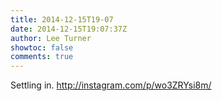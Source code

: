 ```yaml
---
title: 2014-12-15T19-07
date: 2014-12-15T19:07:37Z
author: Lee Turner
showtoc: false
comments: true
---
```


Settling in. http://instagram.com/p/wo3ZRYsi8m/

